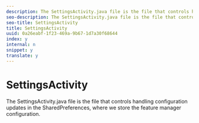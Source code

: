 ```yaml
---
description: The SettingsActivity.java file is the file that controls handling configuration updates in the SharedPreferences, where we store the feature manager configuration.
seo-description: The SettingsActivity.java file is the file that controls handling configuration updates in the SharedPreferences, where we store the feature manager configuration.
seo-title: SettingsActivity
title: SettingsActivity
uuid: 0a26eabf-1f23-469a-9b67-1d7a30f68644
index: y
internal: n
snippet: y
translate: y
---
```


# SettingsActivity

The SettingsActivity.java file is the file that controls handling configuration updates in the SharedPreferences, where we store the feature manager configuration.




